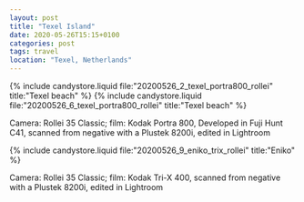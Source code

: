 ```yaml
---
layout: post
title: "Texel Island"
date: 2020-05-26T15:15+0100
categories: post
tags: travel
location: "Texel, Netherlands"
---
```


{% include candystore.liquid file:"20200526_2_texel_portra800_rollei" title:"Texel beach" %}
{% include candystore.liquid file:"20200526_6_texel_portra800_rollei" title:"Texel beach" %}

Camera: Rollei 35 Classic; film: Kodak Portra 800, Developed in Fuji Hunt C41, scanned from negative with a Plustek 8200i, edited in Lightroom 

{% include candystore.liquid file:"20200526_9_eniko_trix_rollei" title:"Eniko" %}

Camera: Rollei 35 Classic; film: Kodak Tri-X 400, scanned from negative with a Plustek 8200i, edited in Lightroom 
